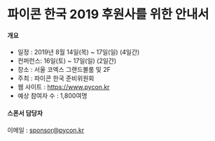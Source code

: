 # 파이콘 한국 2019 후원사를 위한 안내서

#### 개요
- 일정 : 2019년 8월 14일(목) ~ 17일(일) (4일간)
- 컨퍼런스: 16일(토) ~ 17일(일) (2일간)
- 장소 : 서울 코엑스 그랜드볼룸 및 2F
- 주최 : 파이콘 한국 준비위원회
- 웹 사이트 : https://www.pycon.kr
- 예상 참여자 수 : 1,800여명

#### 스폰서 담당자
이메일 : sponsor@pycon.kr
